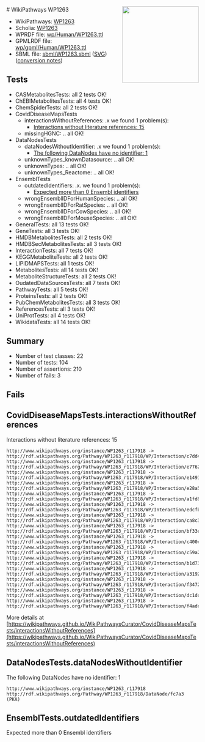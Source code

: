 <img style="float: right; width: 200px" src="../logo.png" />
# WikiPathways WP1263

* WikiPathways: [WP1263](https://identifiers.org/wikipathways:WP1263)
* Scholia: [WP1263](https://scholia.toolforge.org/wikipathways/WP1263)
* WPRDF file: [wp/Human/WP1263.ttl](../wp/Human/WP1263.ttl)
* GPMLRDF file: [wp/gpml/Human/WP1263.ttl](../wp/gpml/Human/WP1263.ttl)
* SBML file: [sbml/WP1263.sbml](../sbml/WP1263.sbml) ([SVG](../sbml/WP1263.svg)) ([conversion notes](../sbml/WP1263.txt))

## Tests
* CASMetabolitesTests: all 2 tests OK!
* ChEBIMetabolitesTests: all 4 tests OK!
* ChemSpiderTests: all 2 tests OK!
* CovidDiseaseMapsTests
    * interactionsWithoutReferences: .x we found 1 problem(s):
        * [Interactions without literature references: 15](#9701cce6)
    * missingHGNC: .. all OK!
* DataNodesTests
    * dataNodesWithoutIdentifier: .x we found 1 problem(s):
        * [The following DataNodes have no identifier: 1](#d2d32fa0)
    * unknownTypes_knownDatasource: .. all OK!
    * unknownTypes: .. all OK!
    * unknownTypes_Reactome: .. all OK!
* EnsemblTests
    * outdatedIdentifiers: .x. we found 1 problem(s):
        * [Expected more than 0 Ensembl identifiers](#f44398b7)
    * wrongEnsemblIDForHumanSpecies: .. all OK!
    * wrongEnsemblIDForRatSpecies: .. all OK!
    * wrongEnsemblIDForCowSpecies: .. all OK!
    * wrongEnsemblIDForMouseSpecies: .. all OK!
* GeneralTests: all 13 tests OK!
* GeneTests: all 3 tests OK!
* HMDBMetabolitesTests: all 2 tests OK!
* HMDBSecMetabolitesTests: all 3 tests OK!
* InteractionTests: all 7 tests OK!
* KEGGMetaboliteTests: all 2 tests OK!
* LIPIDMAPSTests: all 1 tests OK!
* MetabolitesTests: all 14 tests OK!
* MetaboliteStructureTests: all 2 tests OK!
* OudatedDataSourcesTests: all 7 tests OK!
* PathwayTests: all 5 tests OK!
* ProteinsTests: all 2 tests OK!
* PubChemMetabolitesTests: all 3 tests OK!
* ReferencesTests: all 3 tests OK!
* UniProtTests: all 4 tests OK!
* WikidataTests: all 14 tests OK!


## Summary

* Number of test classes: 22
* Number of tests: 104
* Number of assertions: 210
* Number of fails: 3

## Fails

<a name="9701cce6" />

## CovidDiseaseMapsTests.interactionsWithoutReferences

Interactions without literature references: 15
```
http://www.wikipathways.org/instance/WP1263_r117918 -> http://rdf.wikipathways.org/Pathway/WP1263_r117918/WP/Interaction/c7dd4
http://www.wikipathways.org/instance/WP1263_r117918 -> http://rdf.wikipathways.org/Pathway/WP1263_r117918/WP/Interaction/e7762
http://www.wikipathways.org/instance/WP1263_r117918 -> http://rdf.wikipathways.org/Pathway/WP1263_r117918/WP/Interaction/e1491
http://www.wikipathways.org/instance/WP1263_r117918 -> http://rdf.wikipathways.org/Pathway/WP1263_r117918/WP/Interaction/e28a5
http://www.wikipathways.org/instance/WP1263_r117918 -> http://rdf.wikipathways.org/Pathway/WP1263_r117918/WP/Interaction/a1fd8
http://www.wikipathways.org/instance/WP1263_r117918 -> http://rdf.wikipathways.org/Pathway/WP1263_r117918/WP/Interaction/edcfb
http://www.wikipathways.org/instance/WP1263_r117918 -> http://rdf.wikipathways.org/Pathway/WP1263_r117918/WP/Interaction/ca8c3
http://www.wikipathways.org/instance/WP1263_r117918 -> http://rdf.wikipathways.org/Pathway/WP1263_r117918/WP/Interaction/bf33e
http://www.wikipathways.org/instance/WP1263_r117918 -> http://rdf.wikipathways.org/Pathway/WP1263_r117918/WP/Interaction/c400c
http://www.wikipathways.org/instance/WP1263_r117918 -> http://rdf.wikipathways.org/Pathway/WP1263_r117918/WP/Interaction/c59a2
http://www.wikipathways.org/instance/WP1263_r117918 -> http://rdf.wikipathways.org/Pathway/WP1263_r117918/WP/Interaction/b1d73
http://www.wikipathways.org/instance/WP1263_r117918 -> http://rdf.wikipathways.org/Pathway/WP1263_r117918/WP/Interaction/a3192
http://www.wikipathways.org/instance/WP1263_r117918 -> http://rdf.wikipathways.org/Pathway/WP1263_r117918/WP/Interaction/f3472
http://www.wikipathways.org/instance/WP1263_r117918 -> http://rdf.wikipathways.org/Pathway/WP1263_r117918/WP/Interaction/dc1dc
http://www.wikipathways.org/instance/WP1263_r117918 -> http://rdf.wikipathways.org/Pathway/WP1263_r117918/WP/Interaction/f4adc
```

More details at [https://wikipathways.github.io/WikiPathwaysCurator/CovidDiseaseMapsTests/interactionsWithoutReferences](https://wikipathways.github.io/WikiPathwaysCurator/CovidDiseaseMapsTests/interactionsWithoutReferences)

<a name="d2d32fa0" />

## DataNodesTests.dataNodesWithoutIdentifier

The following DataNodes have no identifier: 1
```
http://www.wikipathways.org/instance/WP1263_r117918 http://rdf.wikipathways.org/Pathway/WP1263_r117918/DataNode/fc7a3 (PKA)
```

<a name="f44398b7" />

## EnsemblTests.outdatedIdentifiers

Expected more than 0 Ensembl identifiers
